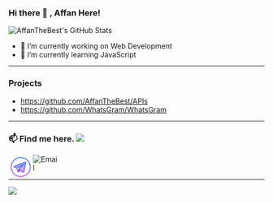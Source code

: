 ### Hi there 👋 , Affan Here!


![AffanTheBest's GitHub Stats](https://github-readme-stats.vercel.app/api?username=AffanTheBest&show_icons=true&theme=dracula&title_color=CDE545&count_private=true&icon_color=CDE545&hide=["issues"])

<p align="left"> </p>


- 🔭 I’m currently working on Web Development
- 🌱 I’m currently learning JavaScript

------------------------------------------  
### Projects  
* https://github.com/AffanTheBest/APIs  
* https://github.com/WhatsGram/WhatsGram

------------------------------------------  

### 📫 Find me here. <img src="https://media.giphy.com/media/WUlplcMpOCEmTGBtBW/giphy.gif" width="30"> 
<div style="display-flex">
<a href="https://t.me/AffanTheBest"> <img align="left" width="48px" src="https://github.com/AffanTheBest/AffanTheBest/blob/main/telegram.svg" title="Telegram"/></a>
<a href="mailto:siddiquiaffan201@gmail.com"> <img align="left" width="48px" src="https://img.icons8.com/nolan/64/email.png" title="Email"/> </a><br>
</div>&nbsp;
&nbsp;
&nbsp;

-------------------------------------------

<img style="align-center" src="https://github-readme-stats.lostgirljourney.vercel.app/api/top-langs/?username=affanthebest&layout=compact&show_icons=true&theme=dracula&title_color=CDE545&count_private=true&icon_color=CDE545">
